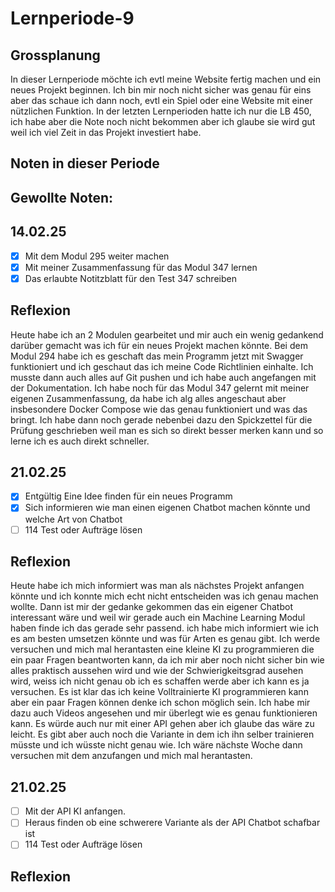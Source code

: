 # Lernperiode-9


## Grossplanung

In dieser Lernperiode möchte ich evtl meine Website fertig machen und ein neues Projekt beginnen. Ich bin mir noch nicht sicher was genau für eins aber das schaue ich dann noch, evtl ein Spiel oder eine Website mit einer nützlichen Funktion. In der letzten Lernperioden hatte ich nur die LB 450, ich habe aber die Note noch nicht bekommen aber ich glaube sie wird gut weil ich viel Zeit in das Projekt investiert habe.

## Noten in dieser Periode



## Gewollte Noten:



## 14.02.25
- [x] Mit dem Modul 295 weiter machen
- [x] Mit meiner Zusammenfassung für das Modul 347 lernen
- [x] Das erlaubte Notitzblatt für den Test 347 schreiben
 
## Reflexion

Heute habe ich an 2 Modulen gearbeitet und mir auch ein wenig gedankend darüber gemacht was ich für ein neues Projekt machen könnte. Bei dem Modul 294 habe ich es geschaft das mein Programm jetzt mit Swagger funktioniert und ich geschaut das ich meine Code Richtlinien einhalte. Ich musste dann auch alles auf Git pushen und ich habe auch angefangen mit der Dokumentation. Ich habe noch für das Modul 347 gelernt mit meiner eigenen Zusammenfassung, da habe ich alg alles angeschaut aber insbesondere Docker Compose wie das genau funktioniert und was das bringt. Ich habe dann noch gerade nebenbei dazu den Spickzettel für die Prüfung geschrieben weil man es sich so direkt besser merken kann und so lerne ich es auch direkt schneller.

## 21.02.25
- [x] Entgültig Eine Idee finden für ein neues Programm
- [x] Sich informieren wie man einen eigenen Chatbot machen könnte und welche Art von Chatbot
- [ ] 114 Test oder Aufträge lösen
 
## Reflexion
Heute habe ich mich informiert was man als nächstes Projekt anfangen könnte und ich konnte mich echt nicht entscheiden was ich genau machen wollte. Dann ist mir der gedanke gekommen das ein eigener Chatbot interessant wäre und weil wir gerade auch ein Machine Learning Modul haben finde ich das gerade sehr passend. ich habe mich informiert wie ich es am besten umsetzen könnte und was für Arten es genau gibt. Ich werde versuchen und mich mal herantasten eine kleine KI zu programmieren die ein paar Fragen beantworten kann, da ich mir aber noch nicht sicher bin wie alles praktisch aussehen wird und wie der Schwierigkeitsgrad ausehen wird, weiss ich nicht genau ob ich es schaffen werde aber ich kann es ja versuchen. Es ist klar das ich keine Volltrainierte KI programmieren kann aber ein paar Fragen können denke ich schon möglich sein. Ich habe mir dazu auch Videos angesehen und mir überlegt wie es genau funktionieren kann. Es würde auch nur mit einer API gehen aber ich glaube das wäre zu leicht. Es gibt aber auch noch die Variante in dem ich ihn selber trainieren müsste und ich wüsste nicht genau wie. Ich wäre nächste Woche dann versuchen mit dem anzufangen und mich mal herantasten.

## 21.02.25
- [ ] Mit der API KI anfangen.
- [ ] Heraus finden ob eine schwerere Variante als der API Chatbot schafbar ist
- [ ] 114 Test oder Aufträge lösen
 
## Reflexion

